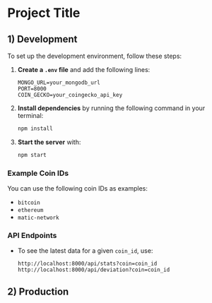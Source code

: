 # Project Title

## 1) Development

To set up the development environment, follow these steps:

1. **Create a `.env` file** and add the following lines:

    ```plaintext
    MONGO_URL=your_mongodb_url
    PORT=8000
    COIN_GECKO=your_coingecko_api_key
    ```

2. **Install dependencies** by running the following command in your terminal:

    ```bash
    npm install
    ```

3. **Start the server** with:

    ```bash
    npm start
    ```

### Example Coin IDs

You can use the following coin IDs as examples:

- `bitcoin`
- `ethereum`
- `matic-network`

### API Endpoints

- To see the latest data for a given `coin_id`, use:
  
  ```plaintext
  http://localhost:8000/api/stats?coin=coin_id
  http://localhost:8000/api/deviation?coin=coin_id
## 2) Production
 ```plaintext
